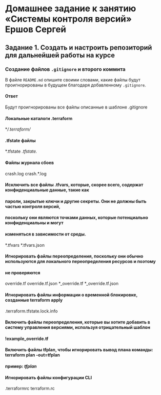 # Домашнее задание к занятию «Системы контроля версий» Ершов Сергей


###


## Задание 1. Создать и настроить репозиторий для дальнейшей работы на курсе

### Создание файлов `.gitignore` и второго коммита


В файле `README.md` опишите своими словами, какие файлы будут проигнорированы в будущем благодаря добавленному `.gitignore`.


#### Ответ


Будут проигнорированы все файлы описанные в шаблоне .gitignore


#### Локальные каталоги .terraform
**/.terraform/*

#### .tfstate файлы
*.tfstate
*.tfstate.*

#### Файлы журнала сбоев
crash.log
crash.*.log


#### Исключить все файлы .tfvars, которые, скорее всего, содержат конфиденциальные данные, такие как
#### пароли, закрытые ключи и другие секреты. Они не должны быть частью контроля версий,
#### поскольку они являются точками данных, которые потенциально конфиденциальны и могут
####  изменяться в зависимости от среды.
*.tfvars
*.tfvars.json

#### Игнорировать файлы переопределения, поскольку они обычно используются для локального переопределения ресурсов и поэтому
#### не проверяются
override.tf
override.tf.json
*_override.tf
*_override.tf.json

#### Игнорировать файлы информации о временной блокировке, созданные terraform apply
.terraform.tfstate.lock.info

#### Включить файлы переопределения, которые вы хотите добавить в систему управления версиями, используя отрицательный шаблон
#### !example_override.tf

#### Включить файлы tfplan, чтобы игнорировать вывод плана команды: terraform plan -out=tfplan
#### пример: *tfplan*

#### Игнорировать файлы конфигурации CLI
.terraformrc
terraform.rc